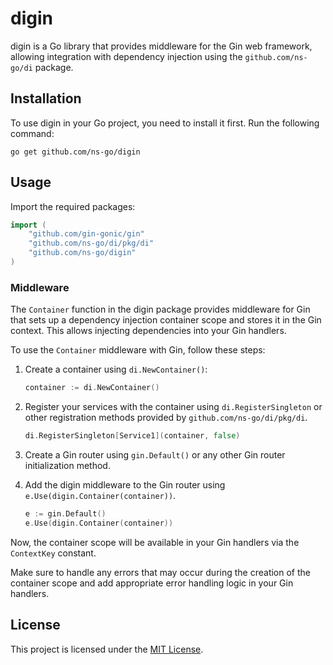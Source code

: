 # digin

digin is a Go library that provides middleware for the Gin web framework, allowing integration with dependency injection using the `github.com/ns-go/di` package.

## Installation

To use digin in your Go project, you need to install it first. Run the following command:

```shell
go get github.com/ns-go/digin
```

## Usage

Import the required packages:

```go
import (
	"github.com/gin-gonic/gin"
	"github.com/ns-go/di/pkg/di"
	"github.com/ns-go/digin"
)
```

### Middleware

The `Container` function in the digin package provides middleware for Gin that sets up a dependency injection container scope and stores it in the Gin context. This allows injecting dependencies into your Gin handlers.

To use the `Container` middleware with Gin, follow these steps:

1. Create a container using `di.NewContainer()`:

   ```go
   container := di.NewContainer()
   ```

2. Register your services with the container using `di.RegisterSingleton` or other registration methods provided by `github.com/ns-go/di/pkg/di`.

   ```go
   di.RegisterSingleton[Service1](container, false)
   ```

3. Create a Gin router using `gin.Default()` or any other Gin router initialization method.

4. Add the digin middleware to the Gin router using `e.Use(digin.Container(container))`.

   ```go
   e := gin.Default()
   e.Use(digin.Container(container))
   ```

Now, the container scope will be available in your Gin handlers via the `ContextKey` constant.

Make sure to handle any errors that may occur during the creation of the container scope and add appropriate error handling logic in your Gin handlers.

## License

This project is licensed under the [MIT License](LICENSE).